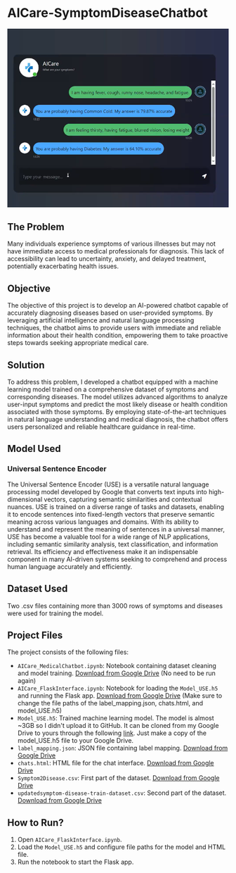 # AICare-SymptomDiseaseChatbot
![My App Screenshot](./images/AICare-2.png)
## The Problem

Many individuals experience symptoms of various illnesses but may not have immediate access to medical professionals for diagnosis. This lack of accessibility can lead to uncertainty, anxiety, and delayed treatment, potentially exacerbating health issues.

## Objective

The objective of this project is to develop an AI-powered chatbot capable of accurately diagnosing diseases based on user-provided symptoms. By leveraging artificial intelligence and natural language processing techniques, the chatbot aims to provide users with immediate and reliable information about their health condition, empowering them to take proactive steps towards seeking appropriate medical care.

## Solution

To address this problem, I developed a chatbot equipped with a machine learning model trained on a comprehensive dataset of symptoms and corresponding diseases. The model utilizes advanced algorithms to analyze user-input symptoms and predict the most likely disease or health condition associated with those symptoms. By employing state-of-the-art techniques in natural language understanding and medical diagnosis, the chatbot offers users personalized and reliable healthcare guidance in real-time.

## Model Used

### Universal Sentence Encoder

The Universal Sentence Encoder (USE) is a versatile natural language processing model developed by Google that converts text inputs into high-dimensional vectors, capturing semantic similarities and contextual nuances. USE is trained on a diverse range of tasks and datasets, enabling it to encode sentences into fixed-length vectors that preserve semantic meaning across various languages and domains. With its ability to understand and represent the meaning of sentences in a universal manner, USE has become a valuable tool for a wide range of NLP applications, including semantic similarity analysis, text classification, and information retrieval. Its efficiency and effectiveness make it an indispensable component in many AI-driven systems seeking to comprehend and process human language accurately and efficiently.

## Dataset Used

Two .csv files containing more than 3000 rows of symptoms and diseases were used for training the model.

## Project Files

The project consists of the following files:

- `AICare_MedicalChatbot.ipynb`: Notebook containing dataset cleaning and model training. [Download from Google Drive](https://drive.google.com/file/d/1Y4Ki3tZjckF7MBO8qWoYQWiwzhrkM8ld/view?usp=sharing) (No need to be run again)
- `AICare_FlaskInterface.ipynb`: Notebook for loading the `Model_USE.h5` and running the Flask app. [Download from Google Drive](https://drive.google.com/file/d/1DbryDoV-AP4d0gv42_mZ03FsnzhcFRCs/view?usp=sharing) (Make sure to change the file paths of the label_mapping.json, chats.html, and model_USE.h5)
- `Model_USE.h5`: Trained machine learning model. The model is almost ~3GB so I didn't upload it to GitHub. It can be cloned from my Google Drive to yours through the following [link](https://drive.google.com/file/d/1LFo8ugjzGwx6GG8MoqgoXa699r8llBY4/view?usp=drive_link). Just make a copy of the model_USE.h5 file to your Google Drive.
- `label_mapping.json`: JSON file containing label mapping. [Download from Google Drive](https://drive.google.com/file/d/1C3u1qMGdJQwckcZTwCRO3rQXnfz-DoqV/view?usp=sharing)
- `chats.html`: HTML file for the chat interface. [Download from Google Drive](https://drive.google.com/file/d/1eqTItxy-WGx-GjO5NN-RUQUnQmQnU6Af/view?usp=sharing)
- `Symptom2Disease.csv`: First part of the dataset. [Download from Google Drive](https://drive.google.com/file/d/1-7Nrpceeiz-AS3rU3HGruXCen6QBlqOf/view?usp=drive_link)
-  `updatedsymptom-disease-train-dataset.csv`: Second part of the dataset. [Download from Google Drive](https://drive.google.com/file/d/13X4K84nBCzyYA47U4PEAWtYXueoXThzS/view?usp=drive_link)
## How to Run?

1. Open `AICare_FlaskInterface.ipynb`.
2. Load the `Model_USE.h5` and configure file paths for the model and HTML file.
3. Run the notebook to start the Flask app.
